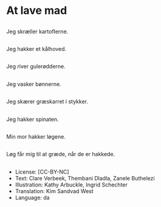 # At lave mad

##
Jeg skræller kartoflerne.

##
Jeg hakker et kålhoved.

##
Jeg river gulerødderne.

##
Jeg vasker bønnerne.

##
Jeg skærer græskarret i stykker.

##
Jeg hakker spinaten.

##
Min mor hakker løgene.

##
Løg får mig til at græde, når de er hakkede.

##
* License: [CC-BY-NC]
* Text: Clare Verbeek, Thembani Dladla, Zanele Buthelezi
* Illustration: Kathy Arbuckle, Ingrid Schechter
* Translation: Kim Sandvad West
* Language: da
